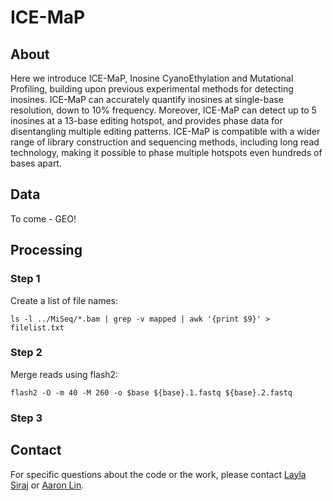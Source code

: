 # ICE-MaP
## About
Here we introduce ICE-MaP, Inosine CyanoEthylation and Mutational Profiling, building upon previous experimental methods for detecting inosines. ICE-MaP can accurately quantify inosines at single-base resolution, down to 10% frequency. Moreover, ICE-MaP can detect up to 5 inosines at a 13-base editing hotspot, and provides phase data for disentangling multiple editing patterns. ICE-MaP is compatible with a wider range of library construction and sequencing methods, including long read technology, making it possible to phase multiple  hotspots even hundreds of bases apart. 
## Data
To come - GEO!
## Processing
### Step 1
Create a list of file names:

```ls -l ../MiSeq/*.bam | grep -v mapped | awk '{print $9}' > filelist.txt```
### Step 2
Merge reads using flash2:

```flash2 -O -m 40 -M 260 -o $base ${base}.1.fastq ${base}.2.fastq```
### Step 3
## Contact
For specific questions about the code or the work, please contact [Layla Siraj](layla.siraj@gmail.com) or [Aaron Lin](alin@broadinstitute.org).

